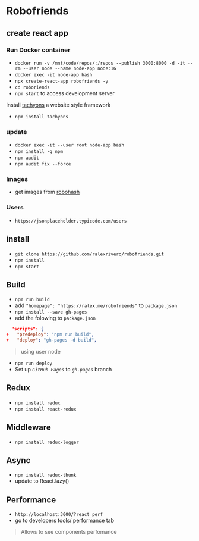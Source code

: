# Robofriends

## create react app

### Run Docker container

- `docker run -v /mnt/code/repos/:/repos --publish 3000:8000 -d -it --rm --user node --name node-app node:16`
- `docker exec -it node-app bash`
- `npx create-react-app robofriends -y`
- `cd roboriends`
- `npm start` to access development server

Install [tachyons](https://tachyons.io/install) a website style framework

- `npm install tachyons`

### update

- `docker exec -it --user root node-app bash`
- `npm install -g npm`
- `npm audit`
- `npm audit fix --force`

### Images

- get images from [robohash](https://robohash.org)

### Users

- `https://jsonplaceholder.typicode.com/users`

## install

- `git clone https://github.com/ralexrivero/robofriends.git`
- `npm install`
- `npm start`

## Build

- `npm run build`
- add `"homepage": "https://ralex.me/robofriends"` to `package.json`
- `npm install --save gh-pages`
- add the folowing to `package.json`

```json
  "scripts": {
+   "predeploy": "npm run build",
+   "deploy": "gh-pages -d build",
```

> using user node

- `npm run deploy`
- Set up _`GitHub Pages`_ to _`gh-pages`_ branch

## Redux

- `npm install redux`
- `npm install react-redux`

## Middleware

- `npm install redux-logger`

## Async

- `npm install redux-thunk`
- update to React.lazy()

## Performance

- `http://localhost:3000/?react_perf`
- go to developers tools/ performance tab

> Allows to see components perfomance